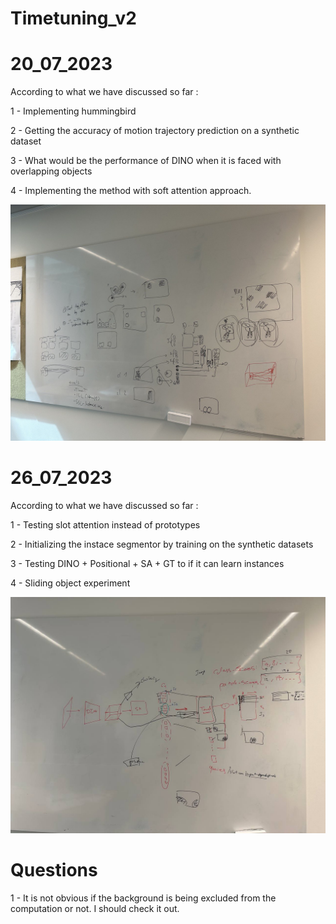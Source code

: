 # Timetuning_v2

# 20_07_2023

According to what we have discussed so far : 

1 - Implementing hummingbird

2 - Getting the accuracy of motion trajectory prediction on a synthetic dataset

3 - What would be the performance of DINO when it is faced with overlapping objects

4 - Implementing the method with soft attention approach.

![Logo](Sessions/20_07_2023.jpg)

# 26_07_2023

According to what we have discussed so far : 

1 - Testing slot attention instead of prototypes

2 - Initializing the instace segmentor by training on the synthetic datasets

3 - Testing DINO + Positional + SA + GT to if it can learn instances

4 - Sliding object experiment

![Logo](Sessions/26_07_2023.jpg)

# Questions

1 - It is not obvious if the background is being excluded from the computation or not. I should check it out. 